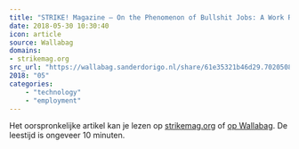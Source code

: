 ```yaml
---
title: "STRIKE! Magazine – On the Phenomenon of Bullshit Jobs: A Work Rant"
date: 2018-05-30 10:30:40
icon: article
source: Wallabag
domains:
- strikemag.org
src_url: "https://wallabag.sanderdorigo.nl/share/61e35321b46d29.70205085"
2018: "05"
categories:
    - "technology"
    - "employment"
---
```

Het oorspronkelijke artikel kan je lezen op [strikemag.org](https://strikemag.org/bullshit-jobs/) of [op Wallabag](https://wallabag.sanderdorigo.nl/share/61e35321b46d29.70205085). De leestijd is ongeveer 10 minuten.